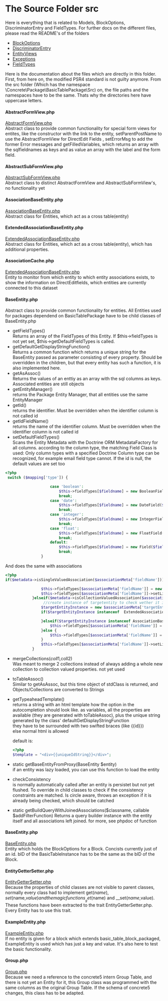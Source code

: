 # The Source Folder src
Here is everything that is related to Models, BlockOptions, DiscriminatorEntry and FieldTypes.
For further docs on the different files, please read the README's of the folders
 * [BlockOptions](BlockOptions/README.md)  
 * [DiscriminatorEntry](DiscriminatorEntry/README.md)  
 * [EntityViews](EntityViews/README.md)  
 * [Exceptions](Exceptions/README.md)  
 * [FieldTypes](FieldTypes/README.md)

Here is the documentation about the files which are directly in this folder.
First, from here on, the modified PSR4 standard is not guilty anymore. From the src folder (Which has the namespace \Concrete\Package\BasicTablePackage\Src)
on, the file paths and the namespaces have to be the same. Thats why the directories here have uppercase letters.

#### AbstractFormView.php
[ AbstractFormView.php](AbstractFormView.php)  
Abstract class to provide common functionality for special form views for entites, like 
the constructor with the link to the entity, setParentPostName to use the AbstractFormView for DirectEdit Fields
, setErrorMsg to add the former Error messages and getFilledVariables, which returns an 
array with the sqlfieldnames as keys and as value an array with the label and the form field.


#### AbstractSubFormView.php
[ AbstractSubFormView.php](AbstractSubFormView.php)  
Abstract class to distinct AbstractFormView and AbstractSubFormView's, no functionality yet

#### AssociationBaseEntity.php
[AssociationBaseEntity.php](AssociationBaseEntity.php)  
Abstract class for Entities, which act as a cross table(entity)

#### ExtendedAssociationBaseEntity.php
[ExtendedAssociationBaseEntity.php](ExtendedAssociationBaseEntity.php)  
Abstract class for Entities, which act as a cross table(entity), which has additional properties.

#### AssociationCache.php
[ExtendedAssociationBaseEntity.php](ExtendedAssociationBaseEntity.php)  
Entity to monitor from which entity to which entity associations exists, to show the information on DirectEditfields,
which entities are currently connected to this dataset

#### BaseEntity.php
Abstract class to provide common functionality for entities. All Entities used for packages dependend on BasicTablePackage have to be child classes of BaseEntity.php
* getFieldTypes()  
 Returns an array of the FieldTypes of this Entity. If $this->fieldTypes is not yet set, $this->getDefaultFieldTypes is called.
* getDefaultGetDisplayStringFunction()  
 Returns a common function which returns a unique string for the BaseEntity passed as parameter consisting of every property.
 Should be overridden in the children, but that every entity has such a function, it is also implemented here.
* getAsAssoc()  
 Returns the values of an enttiy as an array with the sql columns as keys. Associated entities are still objects
* getEntityManager()  
 returns the Package Entity Manager, that all entities use the same EntityManager
* getId()  
 returns the identifier. Must be overridden when the identifier column is not called id
* getIdFieldName()  
  returns the name of the identifier column. Must be overridden when the identifier column is not called id
* setDefaultFieldTypes()  
 Scans the Entity Metadata with the Doctrine ORM MetadataFactory for all columns.
 according to the column type, the matching Field Class is used:
 Only column types with a specified Doctrine Column type can be recognized, for example email field type cannot.
 If the id is null, the default values are set too
 ```php
 <?php
  switch ($mapping['type']) {
 
                     case 'boolean':
                         $this->fieldTypes[$fieldname] = new BooleanField($fieldname, t($fieldname), t("post" . $fieldname));
                         break;
                     case 'date':
                         $this->fieldTypes[$fieldname] = new DateField($fieldname, t($fieldname), t("post" . $fieldname));
                         break;
                     case 'integer':
                         $this->fieldTypes[$fieldname] = new IntegerField($fieldname, t($fieldname), t("post" . $fieldname));
                         break;
                     case 'float':
                         $this->fieldTypes[$fieldname] = new FloatField($fieldname, t($fieldname), t("post" . $fieldname));
                         break;
                     default:
                         $this->fieldTypes[$fieldname] = new Field($fieldname, t($fieldname), t("post" . $fieldname));
                         break;
                 }
 ```
  And does the same with associations
  ```php
  <?php
  if($metadata->isSingleValuedAssociation($associationMeta['fieldName'])){
  
                  $this->fieldTypes[$associationMeta['fieldName']] = new DropdownLinkField($associationMeta['fieldName'], t($associationMeta['fieldName']), t("post" . $associationMeta['fieldName']));
                  $this->fieldTypes[$associationMeta['fieldName']]->setLinkInfo($this,$associationMeta['fieldName'],$associationMeta['targetEntity'],$associationMeta['mappedBy'],$associationMeta['targetEntity']::getDefaultGetDisplayStringFunction() );
              }elseif($metadata->isCollectionValuedAssociation($associationMeta['fieldName'])){
                   //create instance of targetentity to check wether it is a assocationentity or a direct assocation
                  $targetEntityInstance = new $associationMeta['targetEntity'];
                  if($targetEntityInstance instanceof  ExtendedAssociationEntity){
  
                  }elseif($targetEntityInstance instanceof AssociationBaseEntity){
                      $this->fieldTypes[$associationMeta['fieldName']] = new DropdownMultilinkFieldAssociated($associationMeta['fieldName'], t($associationMeta['fieldName']), t("post" . $associationMeta['fieldName']));
                  }else {
                      $this->fieldTypes[$associationMeta['fieldName']] = new DropdownMultilinkField($associationMeta['fieldName'], t($associationMeta['fieldName']), t("post" . $associationMeta['fieldName']));
                  }
                  $this->fieldTypes[$associationMeta['fieldName']]->setLinkInfo($this,$associationMeta['fieldName'],$associationMeta['targetEntity'],$associationMeta['mappedBy'],$associationMeta['targetEntity']::getDefaultGetDisplayStringFunction());
              }
  ```
* mergeCollections($coll1,$coll2)  
 Was meant to merge 2 collections instead of always adding a whole new collection to collection valued properties.
 not yet used
 
* toTableAssoc()  
 Similar to getAsAssoc, but this time object of stdClass is returned, and Objects/Collections are converted to Strings
 
* getTypeaheadTemplate()  
 returns a string with an html template how the option in the autocompletion should look like.
 as variables, all the properties are available (they are generated with toTableAssoc), plus the unique string
 generated by the class' defaultGetDisplayStringFunction  
 they have to be surrounded with two swifted braces (like \{\{id\}\})  
 else normal html is allowed  
 
  default is:  
  ```php
  <?php
  $template = "<div>{{uniqueIdString}}</div>";
  ```
* static getBaseEntityFromProxy(BaseEntity $entity)  
 if an entity was lazy loaded, you can use this function to load the entity
 
*  checkConsistency  
 is normally automatically called after an entity is persistet but not yet flushed. To override in child classes to
 check if the consistency constraints are matched. Is circle aware, throws an exception if it is already being checked,
 which should be catched
 
* static getBuildQueryWithJoinedAssociations($classname, callable $addFilterFunction)
 Returns a query builder instance with the entity itself and all associations left joined.
 for more, see phpdoc of function
 
#### BaseEntity.php
 [BaseEntity.php](BaseEntity.php)  
 Entity which holds the BlockOptions for a Block. Concists currently just of an id. bID of the BasicTableInstance has to be the same as the bID of the Block.
 
#### EntityGetterSetter.php
 [EntityGetterSetter.php](EntityGetterSetter.php)  
  Because the properties of child classes are not visible to parent classes, normally every class had to implement get($name), set($name,$value) and the magic functions __get($name) and __set($name,$value). These functions have been extracted to the trait EntityGetterSetter.php. Every Entity has to use this trait.

#### ExampleEntity.php
 [ExampleEntity.php](ExampleEntity.php)  
 If no entity is given for a block which extends basic_table_block_packaged, ExampleEntity is used which has just a key and value. It's also here to test the basic functionality.

#### Group.php
 [Group.php](Group.php)  
 Because we need a reference to the concrete5 intern Group Table, and there is not yet an Entity for it, this Group class was programmed with the same columns as the original Group Table.
 If the schema of concrete5 changes, this class has to be adapted.